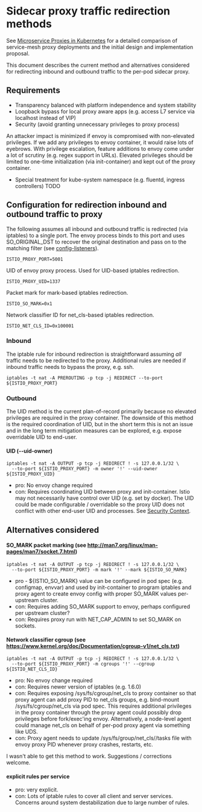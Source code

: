 # Sidecar proxy traffic redirection methods

See [Microservice Proxies in Kubernetes](https://docs.google.com/document/d/1v870Igrj5QS52G9O43fhxbV_S3mpvf_H6Hb8r85KZLY) for a detailed comparison of service-mesh proxy deployments and the initial design and implementation proposal. 

This document describes the current method and alternatives considered for redirecting inbound and outbound traffic to the per-pod sidecar proxy.

## Requirements
 * Transparency balanced with platform independence and system stability
 * Loopback bypass for local proxy aware apps (e.g. access L7 service via localhost instead of VIP)
 * Security (avoid granting unnecessary privileges to proxy process)
 
An attacker impact is minimized if envoy is compromised with non-elevated privileges. If we add any privileges to envoy container, it would raise lots of eyebrows. With privilege escalation, feature additions to envoy come under a lot of scrutiny (e.g. regex support in URLs). Elevated privileges should be limited to one-time initialization (via init-container) and kept out of the proxy container.

 * Special treatment for kube-system namespace (e.g. fluentd, ingress controllers)
 TODO
 
## Configuration for redirection inbound and outbound traffic to proxy

The following assumes all inbound and outbound traffic is redirected (via iptables) to a single port. The envoy process binds to this port and uses SO_ORIGINAL_DST to recover the original destination and pass on to the matching filter (see 
[config-listeners](https://envoyproxy.github.io/envoy/configuration/listeners/listeners.html)).
```
ISTIO_PROXY_PORT=5001
```

UID of envoy proxy process. Used for UID-based iptables redirection. 
```  
ISTIO_PROXY_UID=1337
```

Packet mark for mark-based iptables redirection.
```  
ISTIO_SO_MARK=0x1
```

Network classifier ID for net_cls-based iptables redirection.

```
ISTIO_NET_CLS_ID=0x100001
```

### Inbound 

The iptable rule for inbound redirection is straightforward assuming *all* traffic needs to be redirected to the proxy. Additional rules are needed if inbound traffic needs to bypass the proxy, e.g. ssh.

```
iptables -t nat -A PREROUTING -p tcp -j REDIRECT --to-port ${ISTIO_PROXY_PORT}
```

### Outbound 

The UID method is the current plan-of-record primarily because no elevated privileges are required in the proxy container. The downside of this method is the required coordination of UID, but in the short term this is not an issue and in the long term mitigation measures can be explored, e.g. expose overridable UID to end-user.

#### UID (--uid-owner)

```
iptables -t nat -A OUTPUT -p tcp -j REDIRECT ! -s 127.0.0.1/32 \
  --to-port ${ISTIO_PROXY_PORT} -m owner '!' --uid-owner ${ISTIO_PROXY_UID}
```     

- pro: No envoy change required
- con: Requires coordinating UID between proxy and init-container. Istio may not necessarily have control over UID (e.g. set by docker). The UID could be made configurable / overridable so the proxy UID does not conflict with other end-user UID and processes. See [Security Context](https://kubernetes.io/docs/user-guide/security-context). 

## Alternatives considered

#### SO_MARK packet marking (see http://man7.org/linux/man-pages/man7/socket.7.html)

```
iptables -t nat -A OUTPUT -p tcp -j REDIRECT ! -s 127.0.0.1/32 \ 
  --to-port ${ISTIO_PROXY_PORT} -m mark '!' --mark ${ISTIO_SO_MARK}
```  

- pro - ${ISTIO_SO_MARK} value can be configured in pod spec (e.g. configmap, envvar) and used by init-container to program iptables and proxy agent to create envoy config with proper SO_MARK values per-upstream cluster.
- con: Requires adding SO_MARK support to envoy, perhaps configured per upstream cluster?
- con: Requires proxy run with NET_CAP_ADMIN to set SO_MARK on sockets.

#### Network classifier cgroup (see https://www.kernel.org/doc/Documentation/cgroup-v1/net_cls.txt)

```
iptables -t nat -A OUTPUT -p tcp -j REDIRECT ! -s 127.0.0.1/32 \
  --to-port ${ISTIO_PROXY_PORT} -m cgroups '!' --cgroup ${ISTIO_NET_CLS_ID}
```

- pro: No envoy change required
- con: Requires newer version of iptables (e.g. 1.6.0)
- con: Requires exposing /sys/fs/cgroup/net_cls to proxy container so that proxy agent can add proxy PID to net_cls groups, e.g. bind-mount /sys/fs/cgroup/net_cls via pod spec. This requires additional privileges in the proxy container through the proxy agent could possibly drop privileges before fork/exec'ing envoy. Alternatively, a node-level agent could manage net_cls on behalf of per-pod proxy agent via something like UDS. 
- con: Proxy agent needs to update /sys/fs/group/net_cls/<proxy-group>/tasks file with envoy proxy PID whenever proxy crashes, restarts, etc.

I wasn't able to get this method to work. Suggestions / corrections welcome.

#### explicit rules per service

- pro: very explicit.
- con: Lots of iptable rules to cover all client and server services. Concerns around system destabilization due to large number of rules.
